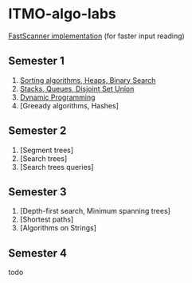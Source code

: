 # ITMO-algo-labs
[FastScanner implementation](https://github.com/greenIrina/ITMO-algo-labs/blob/main/FastScanner.java) (for faster input reading)

## Semester 1
1. [Sorting algorithms, Heaps, Binary Search](https://github.com/greenIrina/ITMO-algo-labs/tree/main/sem%201/sorting%2C%20heaps%2C%20binsearch)
2. [Stacks, Queues, Disjoint Set Union](https://github.com/greenIrina/ITMO-algo-labs/tree/main/sem%201/stack%2C%20queue%2C%20dsu)
3. [Dynamic Programming](https://github.com/greenIrina/ITMO-algo-labs/tree/main/sem%201/dynamic%20programming)
4. [Greeady algorithms, Hashes]
## Semester 2
1. [Segment trees]
2. [Search trees]
3. [Search trees queries]
## Semester 3
1. [Depth-first search, Minimum spanning trees]
2. [Shortest paths]
3. [Algorithms on Strings]
## Semester 4
todo
